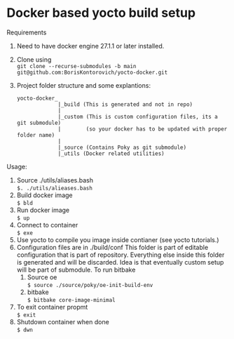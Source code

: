 # Docker based yocto build setup

Requirements
1. Need to have docker engine 27.1.1 or later installed.
1. Clone using<br>
```git clone --recurse-submodules -b main git@github.com:BorisKontorovich/yocto-docker.git```

1. Project folder structure and some explantions:

    ```
    yocto-docker_
                 |_build (This is generated and not in repo)
                 |
                 |_custom (This is custom configuration files, its a git submodule)
                 |        (so your docker has to be updated with proper folder name)
                 |
                 |_source (Contains Poky as git submodule)
                 |_utils (Docker related utilities)
    ```

Usage:
1. Source ./utils/aliases.bash<br>
```$. ./utils/alieases.bash```
1. Build docker image<br>
```$ bld```
1. Run docker image<br>
```$ up```
1. Connect to container<br>
```$ exe```
1. Use yocto to compile you image inside contianer (see yocto tutorials.)
1. Configuration files are in ./build/conf  This folder is part of editable configuration that is part of repository. Everything else inside this folder is generated and will be discarded. Idea is that eventually custom setup will be part of submodule.
    To run bitbake
    1. Source oe<br>
    ```$ source ./source/poky/oe-init-build-env ```
    1. bitbake<br>
    ```$ bitbake core-image-minimal```
1. To exit container propmt<br>
```$ exit```
1. Shutdown container when done<br>
```$ dwn```

